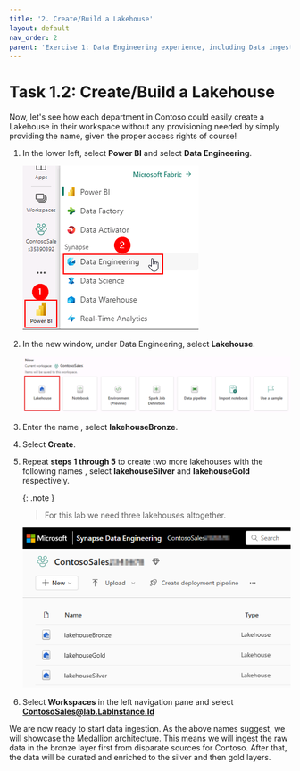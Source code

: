 ```yaml
---
title: '2. Create/Build a Lakehouse'
layout: default
nav_order: 2
parent: 'Exercise 1: Data Engineering experience, including Data ingestion from a spectrum of analytical data sources into OneLake'
---
```


# Task 1.2: Create/Build a Lakehouse
Now, let's see how each department in Contoso could easily create a Lakehouse in their workspace without any provisioning needed by simply providing the name, given the proper access rights of course!

1. In the lower left, select **Power BI** and select **Data Engineering**.

    ![DE.](../media/instructions240153/task-1.3.1.png)

2. In the new window, under Data Engineering, select **Lakehouse**.

	![Select Lakehouse.png](../media/instructions249094/SelectLakehouse.png)

3. Enter the name , select **lakehouseBronze**.

4. Select **Create**.

5. Repeat **steps 1 through 5** to create two more lakehouses with the following names , select **lakehouseSilver** and **lakehouseGold** respectively.

	{: .note }
 	>For this lab we need three lakehouses altogether.

	![task-00.png](../media/instructions240153/task-00.png)

6. Select **Workspaces** in the left navigation pane and select **ContosoSales@lab.LabInstance.Id**

We are now ready to start data ingestion. As the above names suggest, we will showcase the Medallion architecture. This means we will ingest the raw data in the bronze layer first from disparate sources for Contoso. After that, the data will be curated and enriched to the silver and then gold layers.
